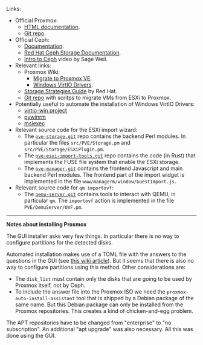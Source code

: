 
Links:
- Official Proxmox:
	- [HTML documentation](https://pve.proxmox.com/pve-docs/pve-admin-guide.html).
	- [Git repo](https://git.proxmox.com/).
- Official Ceph:
	- [Documentation](https://docs.ceph.com/en/latest/).
	- [Red Hat Ceph Storage Documentation](https://docs.redhat.com/en/documentation/red_hat_ceph_storage).
	- [Intro to Ceph](https://www.youtube.com/watch?v=PmLPbrf-x9g) video by Sage Weil.
- Relevant links:
	- Proxmox Wiki:
		- [Migrate to Proxmox VE](https://pve.proxmox.com/wiki/Migrate_to_Proxmox_VE).
		- [Windows VirtIO Drivers](https://pve.proxmox.com/wiki/Windows_VirtIO_Drivers).
	- [Storage Strategies Guide](https://docs.redhat.com/en/documentation/red_hat_ceph_storage/7/html/storage_strategies_guide/index) by Red Hat.
	- [Git repo](https://github.com/tcude/vmware-to-proxmox-migration-script) with scritps to migrate VMs from ESXi to Proxmox.
- Potentially useful to automate the installation of Windows VirtIO Drivers:
	- [virtio-win project](https://github.com/virtio-win)
	- [pywinrm](https://pypi.org/project/pywinrm/)
	- [msiexec](https://learn.microsoft.com/de-de/windows-server/administration/windows-commands/msiexec)
- Relevant source code for the ESXi import wizard:
	- The [`pve-storage.git`](https://git.proxmox.com/?p=pve-storage.git;a=summary) repo contains the backend Perl modules. In particular the files `src/PVE/Storage.pm` and `src/PVE/Storage/ESXiPlugin.pm`.
	- The [`pve-esxi-import-tools.git`](https://git.proxmox.com/?p=pve-esxi-import-tools.git;a=summary) repo contains the code (in Rust) that implements the FUSE file system that enable the ESXi storage.
	- The [`pve-manager.git`](https://git.proxmox.com/?p=pve-manager.git;a=tree) contains the frontend Javascript and main backend Perl modules. The frontend part of the import widget is implemented in the file `www/manager6/window/GuestImport.js`.
- Relevant source code for `qm importovf`:
	- The [`qemu-server.git`](https://git.proxmox.com/?p=qemu-server.git;a=summary) contains tools to interact with QEMU, in particular `qm`. The `importovf` action is implemented in the file `PVE/QemuServer/OVF.pm`.

---

**Notes about installing Proxmox**

The GUI installer asks very few things. In particular there is no way to configure partitions for the detected disks.

Automated installation makes use of a TOML file with the answers to the questions in the GUI (see [this wiki article](https://pve.proxmox.com/wiki/Automated_Installation)). But it seems that there is also no way to configure partitions using this method. Other considerations are:

- The `disk_list` must contain only the disks that are going to be used by Proxmox itself, not by Ceph.
- To include the answer file into the Proxmox ISO we need the `proxmox-auto-install-assistant` tool that is shipped by a Debian package of the same name. But this Debian package can only be installed from the Proxmox repositories. This creates a kind of chicken-and-egg problem.

The APT repositories have to be changed from "enterprise" to "no subscription". An additional "apt upgrade" was also necessary. All this was done using the GUI.